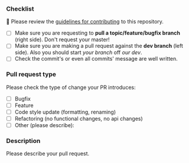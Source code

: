 ### Checklist

🚨 Please review the [guidelines for contributing](https://github.com/C4MRS/sunset#contributing) to this repository.

- [ ] Make sure you are requesting to **pull a topic/feature/bugfix branch** (right side). Don't request your master!
- [ ] Make sure you are making a pull request against the **dev branch** (left side). Also you should start _your branch_ off _our dev_.
- [ ] Check the commit's or even all commits' message are well written.

### Pull request type

<!-- Please try to limit your pull request to one type, submit multiple pull requests if needed. -->

Please check the type of change your PR introduces:

- [ ] Bugfix
- [ ] Feature
- [ ] Code style update (formatting, renaming)
- [ ] Refactoring (no functional changes, no api changes)
- [ ] Other (please describe):

### Description

Please describe your pull request.

<!-- 🖤 Thank you! -->

